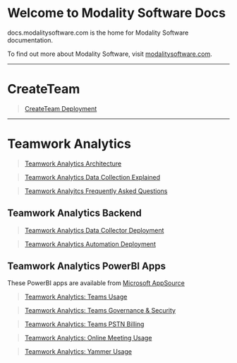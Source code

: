 
# Welcome to Modality Software Docs

docs.modalitysoftware.com is the home for Modality Software documentation.

To find out more about Modality Software, visit [modalitysoftware.com](https://www.modalitysoftware.com).

---

# CreateTeam

>[CreateTeam Deployment](CreateTeam)

---

# Teamwork Analytics

>[Teamwork Analytics Architecture](twa/README.md)

>[Teamwork Analytics Data Collection Explained](twa/TeamworkAnalyticsDataCollectionExplained.md)

>[Teamwork Analyitcs Frequently Asked Questions](twa/TWA-FAQ.md)

## Teamwork Analytics Backend

>[Teamwork Analytics Data Collector Deployment](twa/README.md)

>[Teamwork Analytics Automation Deployment](twa/twabot)

## Teamwork Analytics PowerBI Apps

These PowerBI apps are available from [Microsoft AppSource](https://modalitysoftware.com/twa)

>[Teamwork Analytics: Teams Usage](twa/ModalityTeamsUsage.md)

>[Teamwork Analytics: Teams Governance & Security](twa/ModalityTeamsGovernanceAndSecurity.md)

>[Teamwork Analytics: Teams PSTN Billing](twa/ModalityPSTNBilling.md)

>[Teamwork Analytics: Online Meeting Usage](twa/ModalityOnlineMeetingUsage.md)

>[Teamwork Analytics: Yammer Usage](twa/ModalityYammerUsage.md)



